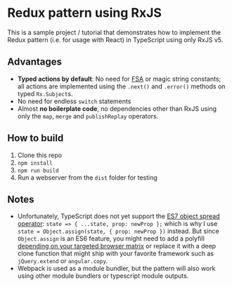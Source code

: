 Redux pattern using RxJS
=====

This is a sample project / tutorial that demonstrates how to implement the Redux pattern (i.e. for usage with React) in TypeScript using only RxJS v5.

Advantages
-----

* __Typed actions by default__: No need for [FSA](https://github.com/acdlite/flux-standard-action) or magic string constants; all actions are implemented using the `.next()` and `.error()` methods on typed `Rx.Subject`s.
* No need for endless `switch` statements
* Almost __no boilerplate code__, no dependencies other than RxJS using only the `map`, `merge` and `publishReplay` operators.

How to build
----

1. Clone this repo
1. `npm install`
1. `npm run build`
1. Run a webserver from the `dist` folder for testing

Notes
----

* Unfortunately, TypeScript does not yet support the [ES7 object spread operator](https://github.com/sebmarkbage/ecmascript-rest-spread): ` state => { ...state, prop: newProp }; ` which is why I use `state = Object.assign(state, { prop: newProp })` instead. But since `Object.assign` is an ES6 feature, you might need to add a polyfill [depending on your targeted browser matrix](http://kangax.github.io/compat-table/es6/#test-Object_static_methods_Object.assign) or replace it with a deep clone function that might ship with your favorite framework such as `jQuery.extend` or `angular.copy`.
* Webpack is used as a module bundler, but the pattern will also work using other module bundlers or typescript module outputs.
